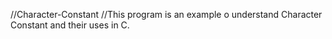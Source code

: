 //Character-Constant
//This program is an example o understand Character Constant and their uses in C.

